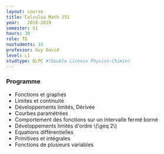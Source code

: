 ```yaml
---
layout: course
title: Calculus Math 151
year: 	2018-2019
semester: S1
hours: 30
role: TD
nostudents: 33
professor: Guy David
level: L1
studtype: DLPC #(Double Licence Physico-Chimie)
---
```


### Programme

- Fonctions et graphes
- Limites et continuité
- Développements limités, Dérivée
- Courbes paramétrées
- Comportement des fonctions sur un intervalle fermé borné
- Développements limités d'ordre \\(\geq 2\\)
- Equations différentielles
- Primitives et intégrales
- Fonctions de plusieurs variables


<!--
### Indicative program
- Functions and graphs
- limits and continuity; Taylor expansion and derivatives; parametric curves; behavior of functions on a closed and bounded interval; Taylor expansion of order greater than 2; simple ordinary differential equations; simple primitives and integrals; some hints about multivariable Calculus.
-->
